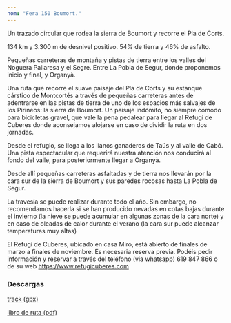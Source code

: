 ```yaml
---
nom: "Fera 150 Boumort."
---
```


Un trazado circular que rodea la sierra de Boumort y recorre el Pla de Corts.

134 km y 3.300 m de desnivel positivo. 54% de tierra y 46% de asfalto.

Pequeñas carreteras de montaña y pistas de tierra entre los valles del Noguera Pallaresa y el Segre. Entre La Pobla de Segur, donde proponemos inicio y final, y Organyà.

Una ruta que recorre el suave paisaje del Pla de Corts y su estanque cárstico de Montcortés a través de pequeñas carreteras antes de adentrarse en las pistas de tierra de uno de los espacios más salvajes de los Pirineos: la sierra de Boumort.
Un paisaje indómito, no siempre cómodo para bicicletas gravel, que vale la pena pedalear para llegar al Refugi de Cuberes donde aconsejamos alojarse en caso de dividir la ruta en dos jornadas.

Desde el refugio, se llega a los llanos ganaderos de Taús y al valle de Cabó. Una pista espectacular que requerirá nuestra atención nos conducirá al fondo del valle, para posteriormente llegar a Organyà.

Desde allí pequeñas carreteras asfaltadas y de tierra nos llevarán por la cara sur de la sierra de Boumort y sus paredes rocosas hasta La Pobla de Segur.

La travesía se puede realizar durante todo el año. Sin embargo, no recomendamos hacerla si se han producido nevadas en cotas bajas durante el invierno (la nieve se puede acumular en algunas zonas de la cara norte) y en caso de oleadas de calor durante el verano (la cara sur puede alcanzar temperaturas muy altas)

El Refugi de Cuberes, ubicado en casa Miró, está abierto de finales de marzo a finales de noviembre. Es necesaria reserva previa. Podéis pedir información y reservar a través del teléfono (via whatsapp) 619 847 866 o de su web <https://www.refugicuberes.com>

### Descargas

[track (gpx)](https://drive.google.com/file/d/1y46irivkI-sJkE2hIVwugcJ2RYXA-hOu/view?usp=share_link)

[libro de ruta (pdf)](https://drive.google.com/file/d/1uSl6ONFDWsJDZ9a7az4kX3DThXqgQsdb/view?usp=share_link)

